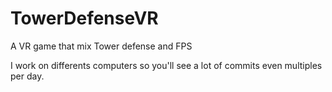 # TowerDefenseVR
A VR game that mix Tower defense and FPS

I work on differents computers so you'll see a lot of commits even multiples per day.
